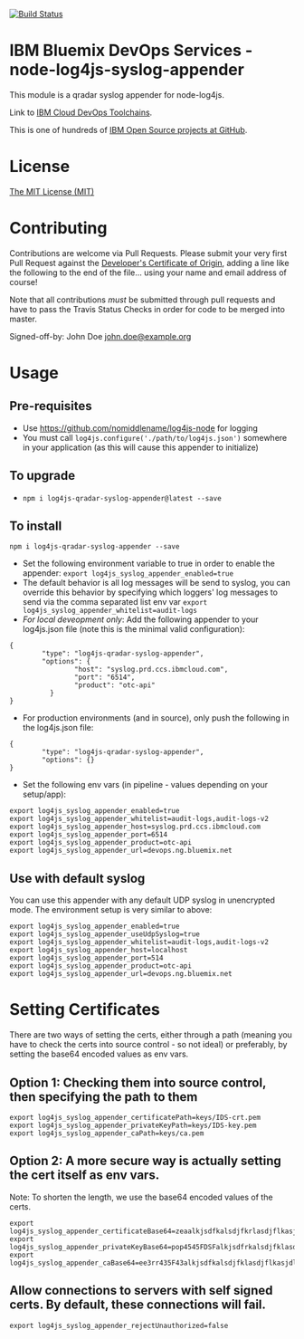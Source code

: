 [![Build Status](https://travis-ci.org/IBM/node-log4js-qradar-syslog-appender.svg?branch=master)](https://travis-ci.org/IBM/node-log4js-qradar-syslog-appender)

# IBM Bluemix DevOps Services - node-log4js-syslog-appender

This module is a qradar syslog appender for node-log4js.

Link to [IBM Cloud DevOps Toolchains](https://cloud.ibm.com/devops).

This is one of hundreds of [IBM Open Source projects at GitHub](http://ibm.github.io).

# License

[The MIT License (MIT)](LICENSE.txt)

# Contributing

Contributions are welcome via Pull Requests. Please submit your very first Pull Request against the [Developer's Certificate of Origin](DCO.txt), adding a line like the following to the end of the file... using your name and email address of course!

Note that all contributions *must* be submitted through pull requests and have to pass the Travis Status Checks in order for code to be merged into master.

Signed-off-by: John Doe <john.doe@example.org>

# Usage

## Pre-requisites
- Use https://github.com/nomiddlename/log4js-node for logging
- You must call `log4js.configure('./path/to/log4js.json')` somewhere in your application (as this will cause this appender to initialize)


## To upgrade
- `npm i log4js-qradar-syslog-appender@latest --save`

## To install
`npm i log4js-qradar-syslog-appender --save`
- Set the following environment variable to true in order to enable the appender: `export log4js_syslog_appender_enabled=true`
- The default behavior is all log messages will be send to syslog, you can override this behavior by
specifying which loggers' log messages to send via the comma separated list env var `export log4js_syslog_appender_whitelist=audit-logs`
- *For local deveopment only*: Add the following appender to your log4js.json file (note this is the minimal valid configuration):
```
{
        "type": "log4js-qradar-syslog-appender",
        "options": {
                "host": "syslog.prd.ccs.ibmcloud.com",
                "port": "6514",
                "product": "otc-api"
          }
}
```
- For production environments (and in source), only push the following in the log4js.json file:
```
{
        "type": "log4js-qradar-syslog-appender",
        "options": {}
}
```
- Set the following env vars (in pipeline - values depending on your setup/app):
```
export log4js_syslog_appender_enabled=true
export log4js_syslog_appender_whitelist=audit-logs,audit-logs-v2
export log4js_syslog_appender_host=syslog.prd.ccs.ibmcloud.com
export log4js_syslog_appender_port=6514
export log4js_syslog_appender_product=otc-api
export log4js_syslog_appender_url=devops.ng.bluemix.net
```

## Use with default syslog

You can use this appender with any default UDP syslog in unencrypted mode.  The environment setup is very similar to above:

```
export log4js_syslog_appender_enabled=true
export log4js_syslog_appender_useUdpSyslog=true
export log4js_syslog_appender_whitelist=audit-logs,audit-logs-v2
export log4js_syslog_appender_host=localhost
export log4js_syslog_appender_port=514
export log4js_syslog_appender_product=otc-api
export log4js_syslog_appender_url=devops.ng.bluemix.net
```


# Setting Certificates
There are two ways of setting the certs, either through a path (meaning you have to check the certs into source control - so not ideal) or preferably, by setting the base64 encoded values as env vars.

## Option 1: Checking them into source control, then specifying the path to them
```
export log4js_syslog_appender_certificatePath=keys/IDS-crt.pem
export log4js_syslog_appender_privateKeyPath=keys/IDS-key.pem
export log4js_syslog_appender_caPath=keys/ca.pem
```

## Option 2: A more secure way is actually setting the cert itself as env vars.
Note: To shorten the length, we use the base64 encoded values of the certs.
```
export log4js_syslog_appender_certificateBase64=zeaalkjsdfkalsdjfkrlasdjflkasjdlfkjsdfKLJFLSKDJF9f34...
export log4js_syslog_appender_privateKeyBase64=pop4545FDSFalkjsdfrkalsdjfklasdjflkasjdlfkjsdfKLJFLSKDJF9f34...
export log4js_syslog_appender_caBase64=ee3rr435F43alkjsdfkalsdjfklasdjflkasjdlfkjsdfKLJFLSKDJF9f34...
```

## Allow connections to servers with self signed certs.  By default, these connections will fail.
```
export log4js_syslog_appender_rejectUnauthorized=false
```
